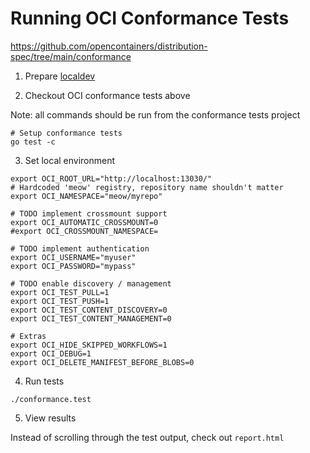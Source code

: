# Running OCI Conformance Tests

https://github.com/opencontainers/distribution-spec/tree/main/conformance

1. Prepare [localdev](../README.md) 

2. Checkout OCI conformance tests above

Note: all commands should be run from the conformance tests project

```shell
# Setup conformance tests
go test -c 
```

3. Set local environment
```shell
export OCI_ROOT_URL="http://localhost:13030/"
# Hardcoded 'meow' registry, repository name shouldn't matter
export OCI_NAMESPACE="meow/myrepo"

# TODO implement crossmount support
export OCI_AUTOMATIC_CROSSMOUNT=0
#export OCI_CROSSMOUNT_NAMESPACE=

# TODO implement authentication
export OCI_USERNAME="myuser"
export OCI_PASSWORD="mypass"

# TODO enable discovery / management 
export OCI_TEST_PULL=1
export OCI_TEST_PUSH=1
export OCI_TEST_CONTENT_DISCOVERY=0
export OCI_TEST_CONTENT_MANAGEMENT=0

# Extras
export OCI_HIDE_SKIPPED_WORKFLOWS=1
export OCI_DEBUG=1
export OCI_DELETE_MANIFEST_BEFORE_BLOBS=0
```

4. Run tests
```shell
./conformance.test
```

5. View results

Instead of scrolling through the test output, check out `report.html`